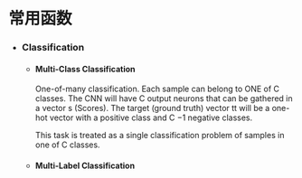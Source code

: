 # 常用函数
- ### Classification

  - #### Multi-Class Classification
  
    One-of-many classification. Each sample can belong to ONE of C classes. The CNN will have C output neurons that can be gathered in a vector s (Scores). The target (ground truth) vector tt will be a one-hot vector with a positive class and C −1 negative classes. 
  
    This task is treated as a single classification problem of samples in one of C classes.
  
  - #### Multi-Label Classification
  
    